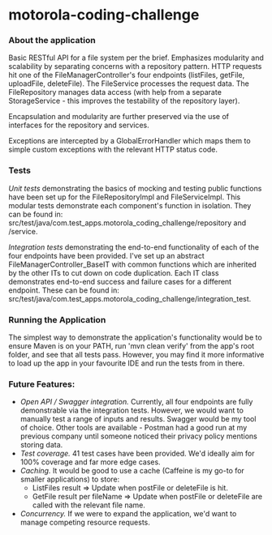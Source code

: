 # motorola-coding-challenge

### About the application
Basic RESTful API for a file system per the brief. Emphasizes modularity and scalability by separating concerns with a repository pattern. HTTP requests hit one of the FileManagerController's four endpoints (listFiles, getFile, uploadFile, deleteFile). The FileService processes the request data. The FileRepository manages data access (with help from a separate StorageService - this improves the testability of the repository layer).

Encapsulation and modularity are further preserved via the use of interfaces for the repository and services.

Exceptions are intercepted by a GlobalErrorHandler which maps them to simple custom exceptions with the relevant HTTP status code.

### Tests

_Unit tests_ demonstrating the basics of mocking and testing public functions have been set up for the FileRepositoryImpl and FileServiceImpl. This modular tests demonstrate each component's function in isolation. They can be found in: src/test/java/com.test_apps.motorola_coding_challenge/repository and /service.

_Integration tests_ demonstrating the end-to-end functionality of each of the four endpoints have been provided. I've set up an abstract FileManagerController_BaseIT with common functions which are inherited by the other ITs to cut down on code duplication. Each IT class demonstrates end-to-end success and failure cases for a different endpoint. These can be found in: src/test/java/com.test_apps.motorola_coding_challenge/integration_test.

### Running the Application
The simplest way to demonstrate the application's functionality would be to ensure Maven is on your PATH, run 'mvn clean verify' from the app's root folder, and see that all tests pass. However, you may find it more informative to load up the app in your favourite IDE and run the tests from in there.

### Future Features:
- _Open API / Swagger integration._ Currently, all four endpoints are fully demonstrable via the integration tests. However, we would want to manually test a range of inputs and results. Swagger would be my tool of choice. Other tools are available - Postman had a good run at my previous company until someone noticed their privacy policy mentions storing data. 
- _Test coverage._ 41 test cases have been provided. We'd ideally aim for 100% coverage and far more edge cases.
- _Caching._ It would be good to use a cache (Caffeine is my go-to for smaller applications) to store:
  - ListFiles result => Update when postFile or deleteFile is hit.
  - GetFile result per fileName => Update when postFile or deleteFile are called with the relevant file name.
- _Concurrency._ If we were to expand the application, we'd want to manage competing resource requests. 